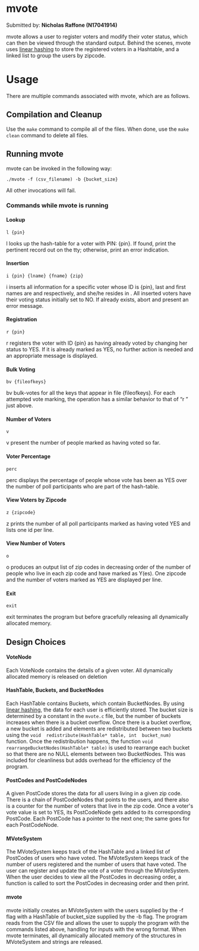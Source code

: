 # mvote

Submitted by: **Nicholas Raffone (N17041914)**

mvote allows a user to register voters and modify their voter status, which can then be viewed through the standard output.
Behind the scenes, mvote uses [linear hashing](https://www.alexdelis.eu/M149/e_ds_linearhashing.pdf) to store the registered voters in a Hashtable, and a linked list to group the users by zipcode.


# Usage

There are multiple commands associated with mvote, which are as follows.

## Compilation and Cleanup
Use the `make` command to compile all of the files.
When done, use the `make clean` command to delete all files.

## Running mvote

mvote can be invoked in the following way: 

    ./mvote -f (csv_filename) -b {bucket_size}

All other invocations will fail.

### Commands while mvote is running

#### Lookup
    l {pin}

l looks up the hash-table for a voter with PIN: {pin}. 
If found, print the pertinent record out on the tty; otherwise, print an error indication. 

#### Insertion

    i {pin} {lname} {fname} {zip}

i inserts all information for a specific voter whose ID is {pin}, last and first names are and respectively, and she/he resides in . All inserted voters have their voting status initially set to NO. If already exists, abort and present an error message. 

#### Registration

    r {pin}

r registers the voter with ID {pin} as having already voted by changing her status to YES. If it is already marked as YES, no further action is needed and an appropriate message is displayed. 

#### Bulk Voting

    bv {fileofkeys}

bv bulk-votes for all the keys that appear in file {fileofkeys}. For each attempted vote marking, the operation has a similar behavior to that of “r ” just above. 

#### Number of Voters

    v

v present the number of people marked as having voted so far.

#### Voter Percentage

    perc

perc displays the percentage of people whose vote has been as YES over the number of poll participants who are part of the hash-table. 

#### View Voters by Zipcode

    z {zipcode}

z prints the number of all poll participants marked as having voted YES and lists one id per line. 

#### View Number of Voters

    o

o produces an output list of zip codes in decreasing order of the number of people who live in each zip code and have marked as Y(es). One zipcode and the number of voters marked as YES are displayed per line. 

#### Exit

    exit

exit terminates the program but before gracefully releasing all dynamically allocated memory.

## Design Choices

#### VoteNode
Each VoteNode contains the details of a given voter. All dynamically allocated memory is released on deletion

#### HashTable, Buckets, and BucketNodes
Each HashTable contains Buckets, which contain BucketNodes. By using [linear hashing](https://www.alexdelis.eu/M149/e_ds_linearhashing.pdf), the data for each user is efficiently stored. The bucket size is determined by a constant in the `mvote.c` file, but the number of buckets increases when there is a bucket overflow. Once there is a bucket overflow, a new bucket is added and elements are redistributed between two buckets using the `void  redistribute(HashTable* table, int  bucket_num)` function. Once the redistribution happens, the function `void rearrangeBucketNodes(HashTable* table)` is used to rearrange each bucket so that there are no NULL elements between two BucketNodes. This was included for cleanliness but adds overhead for the efficiency of the program.

#### PostCodes and PostCodeNodes
A given PostCode stores the data for all users living in a given zip code. There is a chain of PostCodeNodes that points to the users, and there also is a counter for the number of voters that live in the zip code. Once a voter's vote value is set to YES, its PostCodeNode gets added to its corresponding PostCode. Each PostCode has a pointer to the next one; the same goes for each PostCodeNode.

#### MVoteSystem
The MVoteSystem keeps track of the HashTable and a linked list of PostCodes of users who have voted. The MVoteSystem keeps track of the number of users registered and the number of users that have voted. The user can register and update the vote of a voter through the MVoteSystem. When the user decides to view all the PostCodes in decreasing order, a function is called to sort the PostCodes in decreasing order and then print. 

#### mvote
mvote initially creates an MVoteSystem with the users supplied by the -f flag with a HashTable of bucket_size supplied by the -b flag. The program reads from the CSV file and allows the user to supply the program with the commands listed above, handling for inputs with the wrong format. When mvote terminates, all dynamically allocated memory of the structures in MVoteSystem and strings are released.
